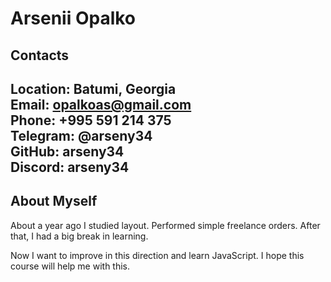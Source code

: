 # Arsenii Opalko

## Contacts  

**Location:** Batumi, Georgia  
**Email:** opalkoas@gmail.com  
**Phone:** +995 591 214 375  
**Telegram:** @arseny34  
**GitHub:** arseny34  
**Discord:** arseny34
----------

## About Myself
About a year ago I studied layout. Performed simple freelance orders. After that, I had a big break in learning. 

Now I want to improve in this direction and learn JavaScript. I hope this course will help me with this.


